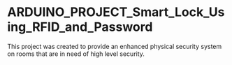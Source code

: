 # ARDUINO_PROJECT_Smart_Lock_Using_RFID_and_Password
This project was created to provide an enhanced physical security system on rooms that are in need of high level security. 
